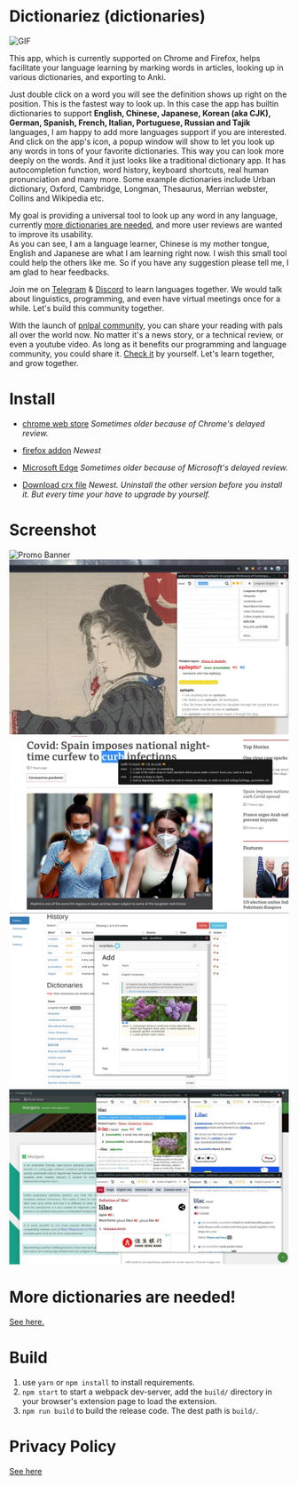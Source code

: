 # Dictionariez (dictionaries)

![GIF](readme_images/optimized.gif)

This app, which is currently supported on Chrome and Firefox, helps facilitate your language learning by marking words in articles, looking up in various dictionaries, and exporting to Anki. 

Just double click on a word you will see the definition shows up right on the position. This is the fastest way to look up. In this case the app has builtin dictionaries to support **English, Chinese, Japanese, Korean (aka CJK), German, Spanish, French, Italian, Portuguese, Russian and Tajik** languages, I am happy to add more languages support if you are interested.    
And click on the app's icon, a popup window will show to let you look up any words in tons of your favorite dictionaries. This way you can look more deeply on the words. And it just looks like a traditional dictionary app. It has autocompletion function, word history, keyboard shortcuts, real human pronunciation and many more. Some example dictionaries include Urban dictionary, Oxford, Cambridge, Longman, Thesaurus, Merrian webster, Collins and Wikipedia etc.   

My goal is providing a universal tool to look up any word in any language, currently [more dictionaries are needed](https://pnlpal.dev/topic/52/help-more-dictionaries-are-needed), and more user reviews are wanted to improve its usability.  
As you can see, I am a language learner, Chinese is my mother tongue, English and Japanese are what I am learning right now. I wish this small tool could help the others like me. So if you have any suggestion please tell me, I am glad to hear feedbacks.  

Join me on [Telegram](https://t.me/worldlanguagelearner) & [Discord](https://discord.gg/sazRac4kSa) to learn languages together. We would talk about linguistics, programming, and even have virtual meetings once for a while. Let's build this community together.

With the launch of [pnlpal community](https://pnlpal.dev/topic/2/), you can share your reading with pals all over the world now. No matter it's a news story, or a technical review, or even a youtube video. As long as it benefits our programming and language community, you could share it. [Check it](https://pnlpal.dev) by yourself. Let's learn together, and grow together.

# Install

- [chrome web store](https://chrome.google.com/webstore/detail/dictionaries/diojcfpekhhnndfmggknljpnfpcccbhc) *Sometimes older because of Chrome's delayed review.*

- [firefox addon](https://addons.mozilla.org/en-US/firefox/addon/dictionaries/) *Newest*

- [Microsoft Edge](https://microsoftedge.microsoft.com/addons/detail/dictionaries-one-to-rule/jdgglojanbnghagoeffacmjodigadoof) *Sometimes older because of Microsoft's delayed review.*

- [Download crx file](build.crx) *Newest. Uninstall the other version before you install it. But every time your have to upgrade by yourself.*

# Screenshot
![Promo Banner](https://github.com/pnlpal/dictionaries/raw/master/readme_images/all-in-one.jpg)
![Alt text](readme_images/s1-final.jpg)
![Alt text](readme_images/english.jpg)
![Alt text](readme_images/s5-final.jpg)
![Alt text](readme_images/s6.jpg)

# More dictionaries are needed!  

[See here.](https://pnlpal.dev/topic/52/help-more-dictionaries-are-needed) 

# Build

1. use `yarn` or `npm install` to install requirements.
2. `npm start` to start a webpack dev-server, add the `build/` directory in your browser's extension page to load the extension.
3. `npm run build` to build the release code. The dest path is `build/`.

# Privacy Policy

[See here](privacy.md)